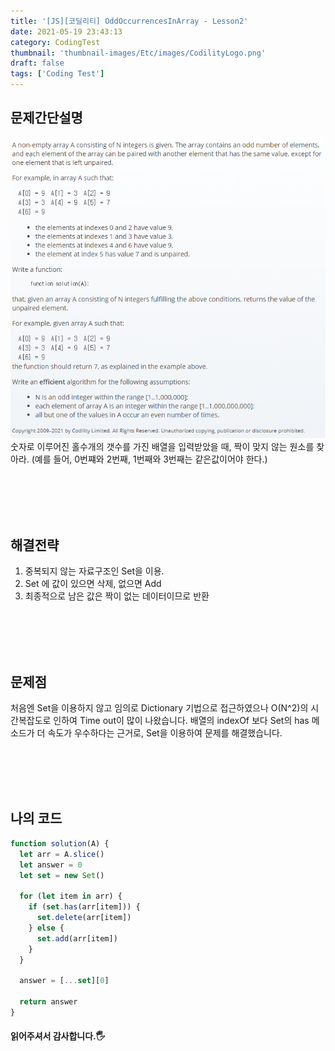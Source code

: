 ```yaml
---
title: '[JS][코딜리티] OddOccurrencesInArray - Lesson2'
date: 2021-05-19 23:43:13
category: CodingTest
thumbnail: 'thumbnail-images/Etc/images/CodilityLogo.png'
draft: false
tags: ['Coding Test']
---
```


## 문제간단설명

![](./images/OddOccurrencesInArray.png)
숫자로 이루어진 홀수개의 갯수를 가진 배열을 입력받았을 때,
짝이 맞지 않는 원소를 찾아라. (예를 들어, 0번쨰와 2번째, 1번째와 3번째는 같은값이어야 한다.)

<br>
<br>
<br>
<br>

## 해결전략

1. 중복되지 않는 자료구조인 Set을 이용.
2. Set 에 값이 있으면 삭제, 없으면 Add
3. 최종적으로 남은 값은 짝이 없는 데이터이므로 반환

<br>
<br>
<br>
<br>

## 문제점

처음엔 Set을 이용하지 않고 임의로 Dictionary 기법으로 접근하였으나 O(N^2)의 시간복잡도로 인하여 Time out이 많이 나왔습니다. 배열의 indexOf 보다 Set의 has 메소드가 더 속도가 우수하다는 근거로, Set을 이용하여 문제를 해결했습니다.

<br>
<br>
<br>
<br>

## 나의 코드

```javascript
function solution(A) {
  let arr = A.slice()
  let answer = 0
  let set = new Set()

  for (let item in arr) {
    if (set.has(arr[item])) {
      set.delete(arr[item])
    } else {
      set.add(arr[item])
    }
  }

  answer = [...set][0]

  return answer
}
```

#### 읽어주셔서 감사합니다.🖐
